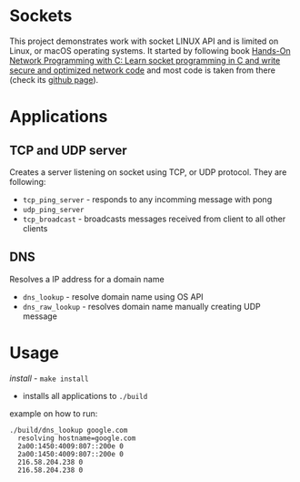 # Sockets
This project demonstrates work with socket LINUX API and is limited on Linux, or macOS operating systems. It started by following book [Hands-On Network Programming with C: Learn socket programming in C and write secure and optimized network code](https://www.amazon.co.uk/Hands-Network-Programming-programming-optimized/dp/1789349869) and most code is taken from there (check its [github page](https://github.com/PacktPublishing/Hands-On-Network-Programming-with-C)).

# Applications
## TCP and UDP server
Creates a server listening on socket using TCP, or UDP protocol. They are following:
- `tcp_ping_server` - responds to any incomming message with pong
- `udp_ping_server`
- `tcp_broadcast` - broadcasts messages received from client to all other clients

## DNS
Resolves a IP address for a domain name
- `dns_lookup` - resolve domain name using OS API
- `dns_raw_lookup` - resolves domain name manually creating UDP message


# Usage
*install* - `make install`<br>
- installs all applications to `./build`

example on how to run:
```
./build/dns_lookup google.com
  resolving hostname=google.com
  2a00:1450:4009:807::200e 0
  2a00:1450:4009:807::200e 0
  216.58.204.238 0
  216.58.204.238 0
```
